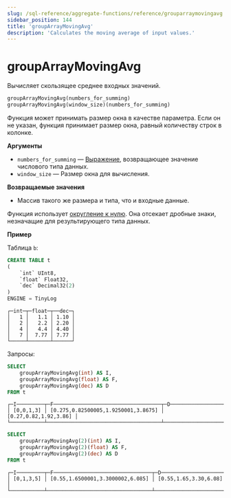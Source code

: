 ```yaml
---
slug: /sql-reference/aggregate-functions/reference/grouparraymovingavg
sidebar_position: 144
title: 'groupArrayMovingAvg'
description: 'Calculates the moving average of input values.'
---
```



# groupArrayMovingAvg

Вычисляет скользящее среднее входных значений.

``` sql
groupArrayMovingAvg(numbers_for_summing)
groupArrayMovingAvg(window_size)(numbers_for_summing)
```

Функция может принимать размер окна в качестве параметра. Если он не указан, функция принимает размер окна, равный количеству строк в колонке.

**Аргументы**

- `numbers_for_summing` — [Выражение](/sql-reference/syntax#expressions), возвращающее значение числового типа данных.
- `window_size` — Размер окна для вычисления.

**Возвращаемые значения**

- Массив такого же размера и типа, что и входные данные.

Функция использует [округление к нулю](https://en.wikipedia.org/wiki/Rounding#Rounding_towards_zero). Она отсекает дробные знаки, незначащие для результирующего типа данных.

**Пример**

Таблица `b`:

``` sql
CREATE TABLE t
(
    `int` UInt8,
    `float` Float32,
    `dec` Decimal32(2)
)
ENGINE = TinyLog
```

``` text
┌─int─┬─float─┬──dec─┐
│   1 │   1.1 │ 1.10 │
│   2 │   2.2 │ 2.20 │
│   4 │   4.4 │ 4.40 │
│   7 │  7.77 │ 7.77 │
└─────┴───────┴──────┘
```

Запросы:

``` sql
SELECT
    groupArrayMovingAvg(int) AS I,
    groupArrayMovingAvg(float) AS F,
    groupArrayMovingAvg(dec) AS D
FROM t
```

``` text
┌─I─────────┬─F───────────────────────────────────┬─D─────────────────────┐
│ [0,0,1,3] │ [0.275,0.82500005,1.9250001,3.8675] │ [0.27,0.82,1.92,3.86] │
└───────────┴─────────────────────────────────────┴───────────────────────┘
```

``` sql
SELECT
    groupArrayMovingAvg(2)(int) AS I,
    groupArrayMovingAvg(2)(float) AS F,
    groupArrayMovingAvg(2)(dec) AS D
FROM t
```

``` text
┌─I─────────┬─F────────────────────────────────┬─D─────────────────────┐
│ [0,1,3,5] │ [0.55,1.6500001,3.3000002,6.085] │ [0.55,1.65,3.30,6.08] │
└───────────┴──────────────────────────────────┴───────────────────────┘
```
